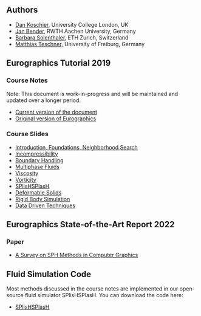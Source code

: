 ## Authors

* [Dan Koschier](https://www.dankoschier.de), University College London, UK
* [Jan Bender](https://www.animation.rwth-aachen.de), RWTH Aachen University, Germany
* [Barbara Solenthaler](https://graphics.ethz.ch/~sobarbar), ETH Zurich, Switzerland 
* [Matthias Teschner](https://cg.informatik.uni-freiburg.de), University of Freiburg, Germany

## Eurographics Tutorial 2019 

### Course Notes 

Note: This document is work-in-progress and will be maintained and updated over a longer period.

* [Current version of the document](pdf/SPH_Tutorial.pdf)
* [Original version of Eurographics](https://diglib.eg.org/bitstream/handle/10.2312/egt20191035/001-041.pdf)

### Course Slides

* [Introduction, Foundations, Neighborhood Search](slides/01_intro_foundations_neighborhood.pdf)
* [Incompressibility](slides/02_incompressibility.pdf)
* [Boundary Handling](slides/03_boundary_handling.pdf)
* [Multiphase Fluids](slides/04_multiphase_fluids.pdf)
* [Viscosity](slides/05_viscosity.pdf)
* [Vorticity](slides/06_vorticity.pdf)
* [SPlisHSPlasH](slides/07_SPlisHSPlasH.pdf)
* [Deformable Solids](slides/08_deformable_solids.pdf)
* [Rigid Body Simulation](slides/09_rigid_body_simulation.pdf)
* [Data Driven Techniques](slides/10_data_driven_techniques.pdf)


## Eurographics State-of-the-Art Report 2022 

### Paper

* [A Survey on SPH Methods in Computer Graphics](https://animation.rwth-aachen.de/media/papers/77/2022-CGF-STAR_SPH.pdf)



## Fluid Simulation Code

Most methods discussed in the course notes are implemented in our open-source fluid simulator SPlisHSPlasH. You can download the code here:

* [SPlisHSPlasH](https://github.com/InteractiveComputerGraphics/SPlisHSPlasH)
